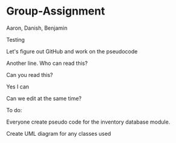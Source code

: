 # Group-Assignment
Aaron, Danish, Benjamin

Testing

Let's figure out GitHub and work on the pseudocode

Another line. Who can read this?

Can you read this?

Yes I can

Can we edit at the same time?

To do:

  Everyone create pseudo code for the inventory database module.
  
  Create UML diagram for any classes used
